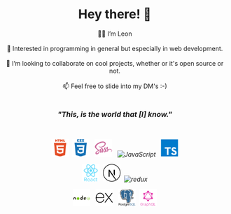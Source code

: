 <div align="center"><h1>Hey there! 👋</h1></div>
<div align="center">👨‍💻 I’m Leon</div>&nbsp;
<div align="center">👀 Interested in programming in general but especially in web development.</div>&nbsp;
<div align="center">💞️ I’m looking to collaborate on cool projects, whether or it's open source or not.</div>&nbsp;
<div align="center">📫 Feel free to slide into my DM's :-)</div>&nbsp;
<div align="center"><h3><i>"This, is the world that [I] know."</h3></div>&nbsp;
<p align="center" dir="auto">  <img src="https://raw.githubusercontent.com/devicons/devicon/master/icons/html5/html5-plain-wordmark.svg" alt="html5" width="40" height="40" style="max-width: 100%;">&nbsp;  <img src="https://raw.githubusercontent.com/devicons/devicon/master/icons/css3/css3-plain-wordmark.svg" alt="css3" width="40" height="40" style="max-width: 100%;"> &nbsp; <img src="https://raw.githubusercontent.com/devicons/devicon/master/icons/sass/sass-original.svg" alt="css3" width="40" height="40" style="max-width: 100%;"> &nbsp;
<img src="https://camo.githubusercontent.com/7749a2014cc8da219d6b6ec5dac78c2cce719ce9499e2cdccd1482932779c08a/68747470733a2f2f69636f6e67722e616d2f64657669636f6e2f6a6176617363726970742d6f726967696e616c2e7376673f73697a653d343026636f6c6f723d63757272656e74436f6c6f72" alt="JavaScript" width="40" height="40" style="max-width: 100%;" /> &nbsp; <img src="https://raw.githubusercontent.com/devicons/devicon/master/icons/typescript/typescript-original.svg" alt="JavaScript" width="40" height="40" style="max-width: 100%;" /></p>

<p align="center" dir="auto"> <img src="https://raw.githubusercontent.com/devicons/devicon/master/icons/react/react-original-wordmark.svg" alt="react" width="40" height="40" style="max-width: 100%;" />&nbsp;
<img src="https://raw.githubusercontent.com/devicons/devicon/master/icons/nextjs/nextjs-line.svg" alt="postgresql" width="40" height="40" style="max-width: 100%;" />&nbsp;
<img src="https://raw.githubusercontent.com/yurijserrano/Github-Profile-Readme-Logos/master/frameworks/angular.svg" alt="redux" width="40" height="40" style="max-width: 100%;" /> </p>

<p align="center" dir="auto">
<img src="https://raw.githubusercontent.com/devicons/devicon/master/icons/nodejs/nodejs-original-wordmark.svg" alt="nodejs" width="40" height="40" style="max-width: 100%;">
&nbsp;
<img src="https://raw.githubusercontent.com/devicons/devicon/master/icons/express/express-original.svg" alt="express" width="40" height="40" style="max-width: 100%;">
&nbsp; <img src="https://raw.githubusercontent.com/devicons/devicon/master/icons/postgresql/postgresql-original-wordmark.svg" alt="postgresql" width="40" height="40" style="max-width: 100%;">&nbsp;
<img src="https://raw.githubusercontent.com/devicons/devicon/master/icons/graphql/graphql-plain-wordmark.svg" alt="graphql" width="40" height="40" style="max-width: 100%;"></p>
